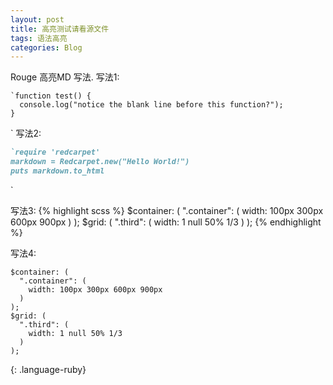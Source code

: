 ```yaml
---
layout: post
title: 高亮测试请看源文件
tags: 语法高亮
categories: Blog
---
```


Rouge 高亮MD 写法.
写法1:
```
`function test() {
  console.log("notice the blank line before this function?");
}
```
\`
写法2:
```ruby
`require 'redcarpet'
markdown = Redcarpet.new("Hello World!")
puts markdown.to_html
```
\`

写法3:
{% highlight scss %}
$container: (
  ".container": (
width: 100px 300px 600px 900px
  )
);
$grid: (
  ".third": (
width: 1 null 50% 1/3
  )
);
{% endhighlight %}

写法4:
~~~
$container: (
  ".container": (
    width: 100px 300px 600px 900px
  )
);
$grid: (
  ".third": (
    width: 1 null 50% 1/3
  )
);
~~~
{: .language-ruby}


